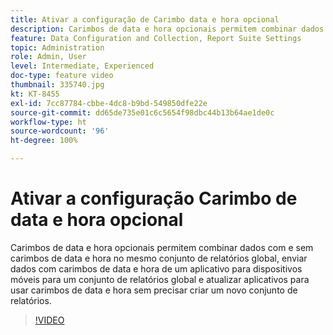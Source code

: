 ```yaml
---
title: Ativar a configuração de Carimbo data e hora opcional
description: Carimbos de data e hora opcionais permitem combinar dados com e sem carimbos de data e hora no mesmo conjunto de relatórios global, enviar dados com carimbos de data e hora de um aplicativo para dispositivos móveis para um conjunto de relatórios global e atualizar aplicativos para usar carimbos de data e hora sem precisar criar um novo conjunto de relatórios.
feature: Data Configuration and Collection, Report Suite Settings
topic: Administration
role: Admin, User
level: Intermediate, Experienced
doc-type: feature video
thumbnail: 335740.jpg
kt: KT-8455
exl-id: 7cc87784-cbbe-4dc8-b9bd-549850dfe22e
source-git-commit: dd65de735e01c6c5654f98dbc44b13b64ae1de0c
workflow-type: ht
source-wordcount: '96'
ht-degree: 100%

---
```


# Ativar a configuração Carimbo de data e hora opcional

Carimbos de data e hora opcionais permitem combinar dados com e sem carimbos de data e hora no mesmo conjunto de relatórios global, enviar dados com carimbos de data e hora de um aplicativo para dispositivos móveis para um conjunto de relatórios global e atualizar aplicativos para usar carimbos de data e hora sem precisar criar um novo conjunto de relatórios.


>[!VIDEO](https://video.tv.adobe.com/v/335740/?quality=12&learn=on)

